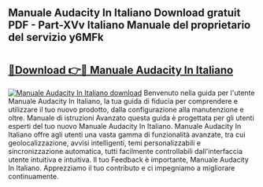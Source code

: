 ## Manuale Audacity In Italiano Download gratuit PDF - Part-XVv Italiano Manuale del proprietario del servizio y6MFk

# <h2><a href="http://dfe7qve.blite.top/?on=Manuale+Audacity+In+Italiano">🔗Download 👉🔴 Manuale Audacity In Italiano</a></h2>

[![Manuale Audacity In Italiano download](https://i.imgur.com/lujVjoI.png)](http://dfe7qve.blite.top/?on=Manuale+Audacity+In+Italiano)
Benvenuto nella guida per l'utente Manuale Audacity In Italiano, la tua guida di fiducia per comprendere e utilizzare il tuo nuovo prodotto, dalla configurazione alla manutenzione e oltre. Manuale di istruzioni Avanzato questa guida è progettata per gli utenti esperti del tuo nuovo Manuale Audacity In Italiano. Manuale Audacity In Italiano offre agli utenti una vasta gamma di funzionalità avanzate, tra cui geolocalizzazione, avvisi intelligenti, temi personalizzabili e sincronizzazione automatica, tutti facilmente controllabili dall'interfaccia utente intuitiva e intuitiva. Il tuo Feedback è importante, Manuale Audacity In Italiano. Apprezziamo il tuo contributo e ci impegniamo a migliorare continuamente.
